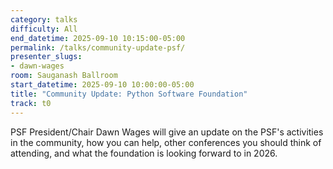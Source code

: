 ```yaml
---
category: talks
difficulty: All
end_datetime: 2025-09-10 10:15:00-05:00
permalink: /talks/community-update-psf/
presenter_slugs:
- dawn-wages
room: Sauganash Ballroom
start_datetime: 2025-09-10 10:00:00-05:00
title: "Community Update: Python Software Foundation"
track: t0
---
```

PSF President/Chair Dawn Wages will give an update on the PSF's activities in the community, how you can help, other conferences you should think of attending, and what the foundation is looking forward to in 2026.
